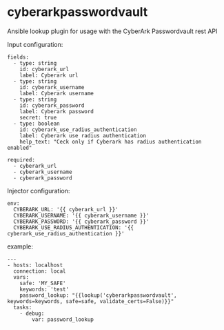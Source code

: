 # cyberarkpasswordvault
Ansible lookup plugin for usage with the CyberArk Passwordvault rest API

Input configuration:

    fields:
      - type: string
        id: cyberark_url
        label: Cyberark url
      - type: string
        id: cyberark_username
        label: Cyberark username
      - type: string
        id: cyberark_password
        label: Cyberark password
        secret: true
      - type: boolean
        id: cyberark_use_radius_authentication
        label: Cyberark use radius authentication
        help_text: "Ceck only if Cyberark has radius authentication enabled"
      
    required:
      - cyberark_url
      - cyberark_username
      - cyberark_password

Injector configuration:

    env:
      CYBERARK_URL: '{{ cyberark_url }}'
      CYBERARK_USERNAME: '{{ cyberark_username }}'
      CYBERARK_PASSWORD: '{{ cyberark_password }}'
      CYBERARK_USE_RADIUS_AUTHENTICATION: '{{ cyberark_use_radius_authentication }}'
      
  example:
  
    ---
    - hosts: localhost
      connection: local
      vars:
        safe: 'MY_SAFE'
        keywords: 'test'
        password_lookup: "{{lookup('cyberarkpasswordvault', keywords=keywords, safe=safe, validate_certs=False)}}"
      tasks:
        - debug:
            var: password_lookup